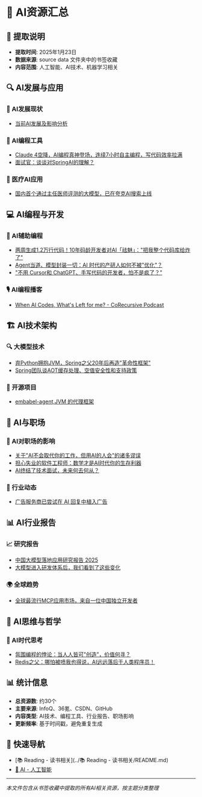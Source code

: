 # 🤖 AI资源汇总

## 🎯 提取说明
- **提取时间**: 2025年1月23日
- **数据来源**: source data 文件夹中的书签收藏
- **内容范围**: 人工智能、AI技术、机器学习相关

## 🔍 AI发展与应用

### 🌟 AI发展现状
- [当前AI发展及影响分析](https://www.tiangong.cn/project/1925504475566542848?net_search=true&scene_idx=3&from=home_query&query=%E5%B8%AE%E6%88%91%E5%86%99%E4%B8%80%E4%B8%AA%E5%BD%93%E5%89%8DAI%E5%8F%91%E5%B1%95%E5%88%B0%E4%BB%80%E4%B9%88%E6%B0%B4%E5%B9%B3%E4%BA%86%EF%BC%9F%E5%AF%B9%E4%BA%BA%E4%BB%AC%E7%9A%84%E7%94%9F%E6%B4%BB%EF%BC%8C%E5%B7%A5%E4%BD%9C%E4%BA%A7%E7%94%9F%E4%BA%86%E4%BB%80%E4%B9%88%E6%A0%B7%E7%9A%84%E5%BD%B1%E5%93%8D%EF%BC%8C%E4%BD%9C%E4%B8%BA%E4%B8%AA%E4%BD%93%EF%BC%8C%E7%BB%84%E7%BB%87%E5%BA%94%E8%AF%A5%E5%A6%82%E4%BD%95%E5%81%9A%E5%87%BA%E8%B0%83%E6%95%B4%EF%BC%8C%E6%8B%A5%E6%8A%B1AI%E3%80%82)

### 🚀 AI编程工具
- [Claude 4空降，AI编程真神登场，连续7小时自主编程，写代码效率拉满](https://36kr.com/p/3304412240288516)
- [面试官：谈谈对SpringAI的理解？](https://www.cnblogs.com/vipstone/p/18245841)

### 🏥 医疗AI应用
- [国内首个通过主任医师评测的大模型，已在夸克AI搜索上线](https://www.infoq.cn/article/FyWZ6Oj3M0HhSb9ZXVE7)

## 💻 AI编程与开发

### 🔧 AI辅助编程
- [两周生成1.2万行代码！10年码龄开发者对AI「祛魅」："把我整个代码库给炸了"](https://blog.csdn.net/csdnnews/article/details/148451035?spm=1000.2115.3001.5926)
- [Agent当道、模型封装一切：AI 时代的产研人如何不被"优化"？](https://www.infoq.cn/article/XAo4LEPaVbGb5kIzVaup)
- ["不用 Cursor和 ChatGPT、手写代码的开发者，怕不是疯了？"](https://www.infoq.cn/article/rxlwTUgKHZwN0valxFvS)

### 🎙️ AI编程播客
- [When AI Codes, What's Left for me? - CoRecursive Podcast](https://corecursive.com/coding-agents/)

## 🏗️ AI技术架构

### 🔍 大模型技术
- [弃Python拥抱JVM，Spring之父20年后再造"革命性框架"](https://www.infoq.cn/article/3ezS1yOViwKH7Y2VtAFK)
- [Spring团队谈AOT缓存处理、空值安全性和支持政策](https://www.infoq.cn/article/Ig87QlHgfHRHujQPqT6d)

### 🚀 开源项目
- [embabel-agent,JVM 的代理框架](https://github.com/embabel/embabel-agent)

## 💼 AI与职场

### 🎯 AI对职场的影响
- [关于"AI不会取代你的工作，但用AI的人会"的诸多谬误](https://36kr.com/p/3301008995473920)
- [担心失业的软件工程师：数学才是AI时代你的生存利器](https://36kr.com/p/3304995692026371)
- [AI终结了技术面试，未来何去何从？](https://36kr.com/p/3195950232239749)

### 🚨 行业动态
- [广告服务商已尝试在 AI 回复中植入广告](https://www.oschina.net/news/347188)

## 📊 AI行业报告

### 📈 研究报告
- [中国大模型落地应用研究报告 2025](https://www.infoq.cn/minibook/0hFABIlwVwRvAMlePUaQ)
- [大模型进入研发体系后，我们看到了这些变化](https://www.infoq.cn/article/QPJwyU05dwNrOigQUFPM)

### 🌍 全球趋势
- [全球最流行MCP应用市场，来自一位中国独立开发者](https://www.infoq.cn/news/ljlQa15u4r9KCSIA90Or)

## 🧠 AI思维与哲学

### 💭 AI时代思考
- [氛围编程的悖论：当人人皆可"创造"，价值何寻？](https://36kr.com/p/3259997190094985)
- [Redis之父：哪怕被喷我也得说，AI远远落后于人类程序员！](https://www.infoq.cn/article/qCLoDkgquLIp57kAkoV3)

## 📊 统计信息

- **总资源数**: 约30个
- **主要来源**: InfoQ、36氪、CSDN、GitHub
- **内容类型**: AI技术、编程工具、行业报告、职场影响
- **更新频率**: 基于时间戳，避免重复生成

## 🔗 快速导航

- [📚 Reading - 读书相关](../📚 Reading - 读书相关/README.md)
- [🤖 AI - 人工智能](../README.md)

---
*本文件包含从书签收藏中提取的所有AI相关资源，按主题分类整理*
